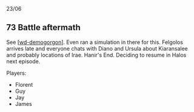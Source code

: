 23/06
## 73 Battle aftermath
See [[wd-demogorgon]]. Even ran a simulation in there for this.
Felgolos arrives late and everyone chats with Diano and Ursula about Kiaransalee and probably locations of Irae.
Hanir's End.
Deciding to resume in Halos next episode.

Players:
- Florent
- Guy
- Jay
- James

[//begin]: # "Autogenerated link references for markdown compatibility"
[wd-demogorgon]: ../waterdeep/wd-demogorgon "Waterdeep Siege"
[//end]: # "Autogenerated link references"
